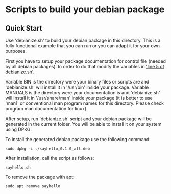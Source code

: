 # Scripts to build your debian package

## Quick Start

Use 'debianize.sh' to build your debian package in this directory. This is a fully functional example that you can run or you can
adapt it for your own purposes.

First you have to setup your package documentation for control file (needed by all debian packages). In order to do that
modify the variables in ['line 5 of debianize.sh'](https://github.com/diracktemplates/debianize_utils/blob/541730021c9eb20cbcc63211a47db61a3423a47b/build/debianize.sh#L5).

Variable BIN is the directory were your binary files or scripts are and 'debianize.sh' will install it in '/usr/bin' inside your package.
Variable MANUALS is the directory were your documentation is and 'debianize.sh' will install it in  '/usr/share/man' inside your package
(it is better to use 'man1' or conventional man program names for this directory. Please check program man documentation for linux).

After setup, run 'debianize.sh' script and your debian package will be generated in the current folder. You will be able to install it
on your system using DPKG.

To install the generated debian package use the following command:

```
sudo dpkg -i ./sayhello_0.1.0_all.deb
```

After installation, call the script as follows:

```
sayhello.sh
```

To remove the package with apt:

```
sudo apt remove sayhello
```
